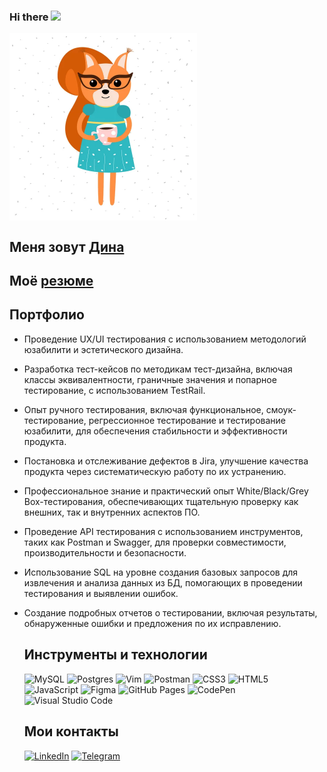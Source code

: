 ### Hi there <img src="https://github.com/blackcater/blackcater/raw/main/images/Hi.gif" height="35"/></h1>

<img align="center" src="https://github.com/tramvaichik/tramvaichik/blob/main/squirrel.jpg" width="300">

## Меня зовут [Дина](https://www.linkedin.com/in/dina-gurinova-618161279/)
  


## Моё [резюме](https://drive.google.com/file/d/1ly2EfyLEkHommrKcPw08adi7mkqjAVbw/view?usp=sharing)


## Портфолио

- Проведение UX/UI тестирования с использованием методологий юзабилити и эстетического дизайна.

- Разработка тест-кейсов по методикам тест-дизайна, включая классы эквивалентности, граничные значения и попарное тестирование, с использованием TestRail.

- Опыт ручного тестирования, включая функциональное, смоук-тестирование, регрессионное тестирование и тестирование юзабилити, для обеспечения стабильности и эффективности продукта.

- Постановка и отслеживание дефектов в Jira, улучшение качества продукта через систематическую работу по их устранению.

- Профессиональное знание и практический опыт White/Black/Grey Box-тестирования, обеспечивающих тщательную проверку как внешних, так и внутренних аспектов ПО.

- Проведение API тестирования с использованием инструментов, таких как Postman и Swagger, для проверки совместимости, производительности и безопасности.

- Использование SQL на уровне создания базовых запросов для извлечения и анализа данных из БД, помогающих в проведении тестирования и выявлении ошибок.

- Создание подробных отчетов о тестировании, включая результаты, обнаруженные ошибки и предложения по их исправлению.



 
  ## Инструменты и технологии
   ![MySQL](https://img.shields.io/badge/mysql-%2300f.svg?style=for-the-badge&logo=mysql&logoColor=white) 
   ![Postgres](https://img.shields.io/badge/postgres-%23316192.svg?style=for-the-badge&logo=postgresql&logoColor=white)
   ![Vim](https://img.shields.io/badge/VIM-%2311AB00.svg?style=for-the-badge&logo=vim&logoColor=white)
   ![Postman](https://img.shields.io/badge/Postman-FF6C37?style=for-the-badge&logo=postman&logoColor=white)
   ![CSS3](https://img.shields.io/badge/css3-%231572B6.svg?style=for-the-badge&logo=css3&logoColor=white)
   ![HTML5](https://img.shields.io/badge/html5-%23E34F26.svg?style=for-the-badge&logo=html5&logoColor=white)
   ![JavaScript](https://img.shields.io/badge/javascript-%23323330.svg?style=for-the-badge&logo=javascript&logoColor=%23F7DF1E)
   ![Figma](https://img.shields.io/badge/figma-%23F24E1E.svg?style=for-the-badge&logo=figma&logoColor=white)
   ![GitHub Pages](https://img.shields.io/badge/github%20pages-121013?style=for-the-badge&logo=github&logoColor=white)
   ![CodePen](https://img.shields.io/badge/CodePen-white?style=for-the-badge&logo=codepen&logoColor=black)
   ![Visual Studio Code](https://img.shields.io/badge/Visual%20Studio%20Code-0078d7.svg?style=for-the-badge&logo=visual-studio-code&logoColor=white)
   
   ## Мои контакты
   [![LinkedIn](https://img.shields.io/badge/linkedin-%230077B5.svg?style=for-the-badge&logo=linkedin&logoColor=white)]([https://www.linkedin.com/in/arsee/](https://www.linkedin.com/in/dina-gurinova-618161279/))
   [![Telegram](https://img.shields.io/badge/Telegram-2CA5E0?style=for-the-badge&logo=telegram&logoColor=white)](https://t.me/Drakoshk)
